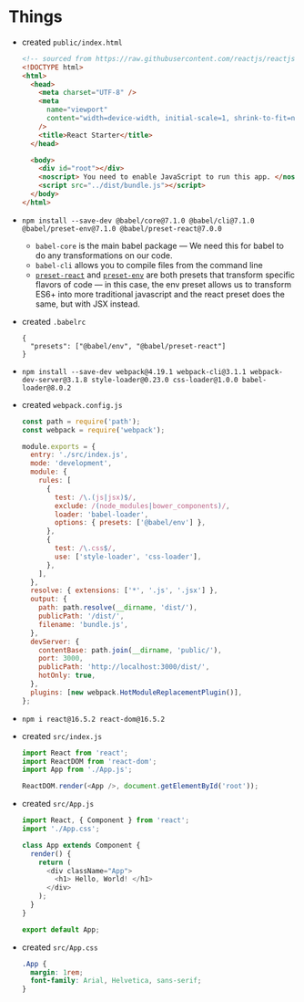 # Things

- created `public/index.html`

  ```html
  <!-- sourced from https://raw.githubusercontent.com/reactjs/reactjs.org/master/static/html/single-file-example.html -->
  <!DOCTYPE html>
  <html>
    <head>
      <meta charset="UTF-8" />
      <meta
        name="viewport"
        content="width=device-width, initial-scale=1, shrink-to-fit=no"
      />
      <title>React Starter</title>
    </head>

    <body>
      <div id="root"></div>
      <noscript> You need to enable JavaScript to run this app. </noscript>
      <script src="../dist/bundle.js"></script>
    </body>
  </html>
  ```

- `npm install --save-dev @babel/core@7.1.0 @babel/cli@7.1.0 @babel/preset-env@7.1.0 @babel/preset-react@7.0.0`

  - `babel-core` is the main babel package — We need this for babel to do any transformations on our code.
  - `babel-cli` allows you to compile files from the command line
  - [`preset-react`](https://babeljs.io/docs/en/babel-preset-react) and [`preset-env`](https://babeljs.io/docs/en/babel-preset-env) are both presets that transform specific flavors of code — in this case, the env preset allows us to transform ES6+ into more traditional javascript and the react preset does the same, but with JSX instead.

- created `.babelrc`

  ```
  {
    "presets": ["@babel/env", "@babel/preset-react"]
  }
  ```

- `npm install --save-dev webpack@4.19.1 webpack-cli@3.1.1 webpack-dev-server@3.1.8 style-loader@0.23.0 css-loader@1.0.0 babel-loader@8.0.2`

- created `webpack.config.js`

  ```js
  const path = require('path');
  const webpack = require('webpack');

  module.exports = {
    entry: './src/index.js',
    mode: 'development',
    module: {
      rules: [
        {
          test: /\.(js|jsx)$/,
          exclude: /(node_modules|bower_components)/,
          loader: 'babel-loader',
          options: { presets: ['@babel/env'] },
        },
        {
          test: /\.css$/,
          use: ['style-loader', 'css-loader'],
        },
      ],
    },
    resolve: { extensions: ['*', '.js', '.jsx'] },
    output: {
      path: path.resolve(__dirname, 'dist/'),
      publicPath: '/dist/',
      filename: 'bundle.js',
    },
    devServer: {
      contentBase: path.join(__dirname, 'public/'),
      port: 3000,
      publicPath: 'http://localhost:3000/dist/',
      hotOnly: true,
    },
    plugins: [new webpack.HotModuleReplacementPlugin()],
  };
  ```

- `npm i react@16.5.2 react-dom@16.5.2`

- created `src/index.js`

  ```js
  import React from 'react';
  import ReactDOM from 'react-dom';
  import App from './App.js';

  ReactDOM.render(<App />, document.getElementById('root'));
  ```

- created `src/App.js`

  ```js
  import React, { Component } from 'react';
  import './App.css';

  class App extends Component {
    render() {
      return (
        <div className="App">
          <h1> Hello, World! </h1>
        </div>
      );
    }
  }

  export default App;
  ```

- created `src/App.css`

  ```css
  .App {
    margin: 1rem;
    font-family: Arial, Helvetica, sans-serif;
  }
  ```
